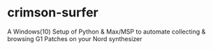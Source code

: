 # crimson-surfer
A Windows(10) Setup of Python &amp; Max/MSP to automate collecting &amp; browsing G1 Patches on your Nord synthesizer
